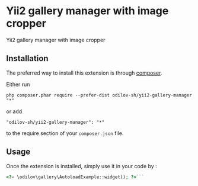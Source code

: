 Yii2 gallery manager with image cropper
=======================================
Yii2 gallery manager with image cropper

Installation
------------

The preferred way to install this extension is through [composer](http://getcomposer.org/download/).

Either run

```
php composer.phar require --prefer-dist odilov-sh/yii2-gallery-manager "*"
```

or add

```
"odilov-sh/yii2-gallery-manager": "*"
```

to the require section of your `composer.json` file.


Usage
-----

Once the extension is installed, simply use it in your code by  :

```php
<?= \odilov\gallery\AutoloadExample::widget(); ?>```
